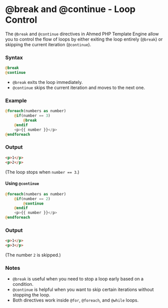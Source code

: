 # @break and @continue - Loop Control

The `@break` and `@continue` directives in Ahmed PHP Template Engine allow you to control the flow of loops by either exiting the loop entirely (`@break`) or skipping the current iteration (`@continue`).

### Syntax

```php
@break
@continue
```

* `@break` exits the loop immediately.
* `@continue` skips the current iteration and moves to the next one.

### Example

```php
@foreach(numbers as number)
    @if(number == 3)
        @break
    @endif
    <p>{{ number }}</p>
@endforeach
```

### Output

```html
<p>1</p>
<p>2</p>
```

(The loop stops when `number == 3`.)

#### Using `@continue`

```php
@foreach(numbers as number)
    @if(number == 2)
        @continue
    @endif
    <p>{{ number }}</p>
@endforeach
```

### Output

```html
<p>1</p>
<p>3</p>
```

(The number `2` is skipped.)

### Notes

* `@break` is useful when you need to stop a loop early based on a condition.
* `@continue` is helpful when you want to skip certain iterations without stopping the loop.
* Both directives work inside `@for`, `@foreach`, and `@while` loops.
